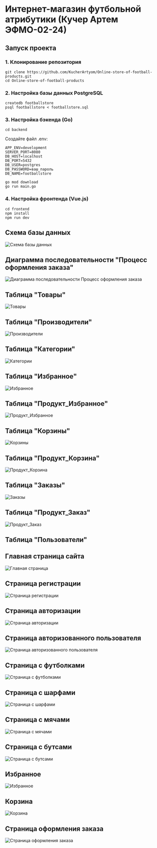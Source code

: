 # Интернет-магазин футбольной атрибутики (Кучер Артем ЭФМО-02-24)

## Запуск проекта
### 1. Клонирование репозитория
```
git clone https://github.com/KucherArtyom/Online-store-of-football-products.git
cd Online-store-of-football-products
```
### 2. Настройка базы данных PostgreSQL
```
createdb footballstore
psql footballstore < footballstore.sql
```
### 3. Настройка бэкенда (Go)
```
cd backend
```
Создайте файл .env:
```
APP_ENV=development
SERVER_PORT=8080
DB_HOST=localhost
DB_PORT=5432
DB_USER=postgres
DB_PASSWORD=ваш_пароль
DB_NAME=footballstore
```

```
go mod download
go run main.go
```
### 4. Настройка фронтенда (Vue.js)
```
cd frontend
npm install
npm run dev
```

## Схема базы данных
![Схема базы данных](https://github.com/user-attachments/assets/148d24bc-2810-45ba-ab24-5553367a4bfe)

## Диаграмма последовательности "Процесс оформления заказа"
![Диаграмма последовательности Процесс оформления заказа](https://github.com/user-attachments/assets/43ed3674-76c7-42f7-ab69-e1ed7c8f04b8)

## Таблица "Товары"
![Товары](https://github.com/user-attachments/assets/1a872859-d450-4eb2-bed1-fc019e2f673f)

## Таблица "Производители"
![Производители](https://github.com/user-attachments/assets/85b772fd-9ae9-49b6-913c-0fad1c1d40ec)

## Таблица "Категории"
![Категории](https://github.com/user-attachments/assets/dddafbfc-cd45-430b-af5c-6804f5a8154a)

## Таблица "Избранное"
![Избранное](https://github.com/user-attachments/assets/c0f2f2e2-5076-4dfb-bd41-b6d34be020ca)

## Таблица "Продукт_Избранное"
![Продукт_Избранное](https://github.com/user-attachments/assets/21c0ec06-775d-4269-bb9d-93297f367db8)

## Таблица "Корзины"
![Корзины](https://github.com/user-attachments/assets/41a9c274-71f5-40f3-930c-691777c4dfac)

## Таблица "Продукт_Корзина"
![Продукт_Корзина](https://github.com/user-attachments/assets/c28fe658-dba5-4a6e-b4da-31dc37e67e69)

## Таблица "Заказы"
![Заказы](https://github.com/user-attachments/assets/752fba8b-73aa-4a7b-a38f-1fed89eaa22b)

## Таблица "Продукт_Заказ"
![Продукт_Заказ](https://github.com/user-attachments/assets/aadec879-dab4-4b44-b4d7-b1e53341d315)

## Таблица "Пользователи"

## Главная страница сайта
![Главная страница](https://github.com/user-attachments/assets/09facf58-cd42-4c8d-bfa1-3b94cc3fc11f)

## Страница регистрации
![Страница регистрации](https://github.com/user-attachments/assets/f7a91569-105b-43f2-adf0-76da09e8cdd9)

## Страница авторизации
![Страница авторизации](https://github.com/user-attachments/assets/a950d8b8-c760-48bc-acde-a6fb6a301cfc)

## Страница авторизованного пользователя
![Страница авторизованного пользователя](https://github.com/user-attachments/assets/7f29a81b-9717-463c-a02a-b79f4bd74a27)

## Страница с футболками
![Страница с футболками](https://github.com/user-attachments/assets/ca459285-c311-4afe-8d0b-40e5fdc0eed8)

## Страница с шарфами
![Страница с шарфами](https://github.com/user-attachments/assets/613e8ee0-9bf7-496b-ab3b-2bf0ac01e4da)

## Страница с мячами
![Страница с мячами](https://github.com/user-attachments/assets/58e224ea-7c0d-4441-8277-25980c4ccc8e)

## Страница с бутсами
![Страница с бутсами](https://github.com/user-attachments/assets/0d8d8aed-c309-48ff-85dc-9d33d63af8be)

## Избранное
![Избранное](https://github.com/user-attachments/assets/929339cf-d467-4df9-8b6e-65917a555a28)

## Корзина
![Корзина](https://github.com/user-attachments/assets/d8cd7970-75e4-4cb1-8082-1beab10f7e3d)

## Страница оформления заказа
![Страница оформления заказа](https://github.com/user-attachments/assets/30689959-1adf-4899-b760-6b8c9b016a50)
